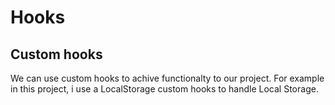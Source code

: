 
# Hooks

## Custom hooks
We can use custom hooks to achive functionalty to our project. For example in this project, i use a LocalStorage custom hooks to handle Local Storage. 